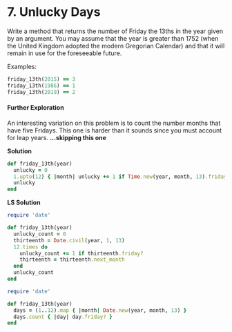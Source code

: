 # 7. Unlucky Days

Write a method that returns the number of Friday the 13ths in the year given by an argument. You may assume that the year is greater than 1752 (when the United Kingdom adopted the modern Gregorian Calendar) and that it will remain in use for the foreseeable future.

Examples:

```ruby
friday_13th(2015) == 3
friday_13th(1986) == 1
friday_13th(2019) == 2
```

#### Further Exploration

An interesting variation on this problem is to count the number months that have five Fridays. This one is harder than it sounds since you must account for leap years. **...skipping this one**

**Solution**

```ruby
def friday_13th(year)
  unlucky = 0
  1.upto(12) { |month| unlucky += 1 if Time.new(year, month, 13).friday? }
  unlucky
end
```

**LS Solution**

```ruby
require 'date'

def friday_13th(year)
  unlucky_count = 0
  thirteenth = Date.civil(year, 1, 13)
  12.times do
    unlucky_count += 1 if thirteenth.friday?
    thirteenth = thirteenth.next_month
  end
  unlucky_count
end
```

```ruby
require 'date'

def friday_13th(year)
  days = (1..12).map { |month| Date.new(year, month, 13) }
  days.count { |day| day.friday? }
end
```

